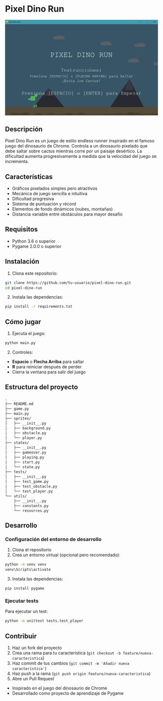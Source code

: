 # Pixel Dino Run

![Pixel Dino Run](./images/inicio.png)

## Descripción

Pixel Dino Run es un juego de estilo endless runner inspirado en el famoso juego del dinosaurio de Chrome. Controla a un dinosaurio pixelado que debe saltar sobre cactus mientras corre por un paisaje desértico. La dificultad aumenta progresivamente a medida que la velocidad del juego se incrementa.

## Características

- Gráficos pixelados simples pero atractivos
- Mecánica de juego sencilla e intuitiva
- Dificultad progresiva
- Sistema de puntuación y récord
- Elementos de fondo dinámicos (nubes, montañas)
- Distancia variable entre obstáculos para mayor desafío

## Requisitos

- Python 3.6 o superior
- Pygame 2.0.0 o superior

## Instalación

1. Clona este repositorio:
```bash
git clone https://github.com/tu-usuario/pixel-dino-run.git
cd pixel-dino-run
```

2. Instala las dependencias:
```bash
pip install -r requirements.txt
```

## Cómo jugar

1. Ejecuta el juego:
```bash
python main.py
```

2. Controles:
- **Espacio** o **Flecha Arriba** para saltar
- **R** para reiniciar después de perder
- Cierra la ventana para salir del juego

## Estructura del proyecto

```
.
├── README.md
├── game.py
├── main.py
├── sprites/
│   ├── __init__.py
│   ├── background.py
│   ├── obstacle.py
│   └── player.py
├── states/
│   ├── __init__.py
│   ├── gameover.py
│   ├── playing.py
│   ├── start.py
│   └── state.py
├── tests/
│   ├── __init__.py
│   ├── test_game.py
│   ├── test_obstacle.py
│   └── test_player.py
└── utils/
    ├── __init__.py
    ├── constants.py
    └── resources.py
```

## Desarrollo

### Configuración del entorno de desarrollo

1. Clona el repositorio
2. Crea un entorno virtual (opcional pero recomendado):
```bash
python -m venv venv
venv\Scripts\activate
```
3. Instala las dependencias:
```bash
pip install pygame
```

### Ejecutar tests
Para ejecutar un test:
```bash
python -m unittest tests.test_player
```


## Contribuir

1. Haz un fork del proyecto
2. Crea una rama para tu característica (`git checkout -b feature/nueva-caracteristica`)
3. Haz commit de tus cambios (`git commit -m 'Añadir nueva característica'`)
4. Haz push a la rama (`git push origin feature/nueva-caracteristica`)
5. Abre un Pull Request


- Inspirado en el juego del dinosaurio de Chrome
- Desarrollado como proyecto de aprendizaje de Pygame

